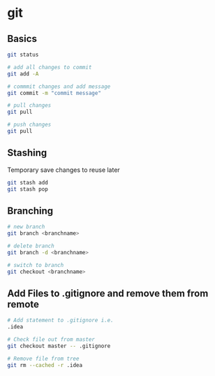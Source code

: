 # git



## Basics

````bash
git status

# add all changes to commit
git add -A

# commmit changes and add message
git commit -m "commit message"

# pull changes
git pull

# push changes
git pull
````



## Stashing

Temporary save changes to reuse later

````bash
git stash add 
git stash pop
````



## Branching

````bash
# new branch
git branch <branchname>

# delete branch
git branch -d <branchname>

# switch to branch
git checkout <branchname>
````



## Add Files to .gitignore and remove them from remote

````bash
# Add statement to .gitignore i.e.
.idea

# Check file out from master
git checkout master -- .gitignore

# Remove file from tree
git rm --cached -r .idea
````



